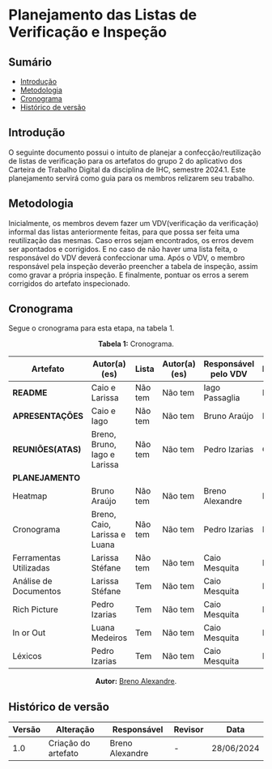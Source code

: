 # Planejamento das Listas de Verificação e Inspeção

## Sumário
* [Introdução](#Introdução)
* [Metodologia](#Metodologia)
* [Cronograma](#Cronograma)
* [Histórico de versão](#Histórico-de-versão)

## Introdução

O seguinte documento possui o intuito de planejar a confecção/reutilização de listas de verificação para os artefatos do grupo 2 do aplicativo dos Carteira de Trabalho Digital da disciplina de IHC, semestre 2024.1. Este planejamento servirá como guia para os membros relizarem seu trabalho.

## Metodologia

Inicialmente, os membros devem fazer um VDV(verificação da verificação) informal das listas anteriormente feitas, para que possa ser feita uma reutilização das mesmas. Caso erros sejam encontrados, os erros devem ser apontados e corrigidos. E no caso de não haver uma lista feita, o responsável do VDV deverá confeccionar uma.
Após o VDV, o membro responsável pela inspeção deverão preencher a tabela de inspeção, assim como gravar a própria inspeção. E finalmente, pontuar os erros a serem corrigidos do artefato inspecionado.

## Cronograma

Segue o cronograma para esta etapa, na tabela 1.

<center>

<b>Tabela 1:</b> Cronograma.

| Artefato                           | Autor(a)(es)                               | Lista      | Autor(a)(es)   | Responsável pelo VDV | Inspecionador(a) | Prioridade |
| ---------------------------------- | ------------------------------------------ | ---------- | -------------- | -------------------- | ---------------- | ---------- |
| **README**                         | Caio e Larissa                             | Não tem    | Não tem        | Iago Passaglia       | Luana Medeiros   | Baixa      |
| **APRESENTAÇÕES**                  | Caio e Iago                                | Não tem    | Não tem        | Bruno Araújo         | Pedro Izarias    | Baixa      |
| **REUNIÕES(ATAS)**                 | Breno, Bruno, Iago e Larissa               | Não tem    | Não tem        | Pedro Izarias        | Caio Mesquita    | Baixa      |
| **PLANEJAMENTO** | | | | | | |
| Heatmap                            | Bruno Araújo                               | Não tem    | Não tem        | Breno Alexandre      | Iago Passaglia   | Baixa      |
| Cronograma                         | Breno, Caio, Larissa e Luana               | Não tem    | Não tem        | Pedro Izarias        | Bruno Araújo     | Baixa      |
| Ferramentas Utilizadas             | Larissa Stéfane                            | Não tem    | Não tem        | Caio Mesquita        | Breno Alexandre  | Baixa      |
| Análise de Documentos             | Larissa Stéfane                            | Tem    | Não tem        | Caio Mesquita        | Breno Alexandre  | Baixa      |
| Rich Picture             | Pedro Izarias                            | Tem    | Não tem        | Caio Mesquita        | Breno Alexandre  | Baixa      |
| In or Out             | Luana Medeiros                            | Tem    | Não tem        | Caio Mesquita        | Breno Alexandre  | Baixa      |
| Léxicos             | Pedro Izarias                            |  Tem    | Não tem        | Caio Mesquita        | Breno Alexandre  | Baixa      |


<b>Autor:</b> <a href="https://github.com/brenoalexandre0">Breno Alexandre</a>.

</center>

## Histórico de versão

| Versão | Alteração                           | Responsável     | Revisor         | Data       |
| ------ | ----------------------------------- | --------------- | --------------- | ---------- |
| 1.0    | Criação do artefato                 | Breno Alexandre | -               | 28/06/2024 |
